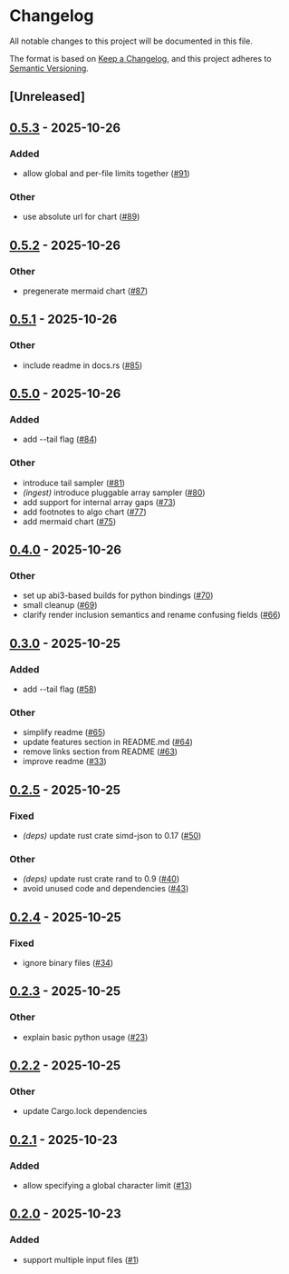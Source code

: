 # Changelog

All notable changes to this project will be documented in this file.

The format is based on [Keep a Changelog](https://keepachangelog.com/en/1.0.0/),
and this project adheres to [Semantic Versioning](https://semver.org/spec/v2.0.0.html).

## [Unreleased]

## [0.5.3](https://github.com/kantord/headson/compare/v0.5.2...v0.5.3) - 2025-10-26

### Added

- allow global and per-file limits together ([#91](https://github.com/kantord/headson/pull/91))

### Other

- use absolute url for chart ([#89](https://github.com/kantord/headson/pull/89))

## [0.5.2](https://github.com/kantord/headson/compare/v0.5.1...v0.5.2) - 2025-10-26

### Other

- pregenerate mermaid chart ([#87](https://github.com/kantord/headson/pull/87))

## [0.5.1](https://github.com/kantord/headson/compare/v0.5.0...v0.5.1) - 2025-10-26

### Other

- include readme in docs.rs ([#85](https://github.com/kantord/headson/pull/85))

## [0.5.0](https://github.com/kantord/headson/compare/v0.4.0...v0.5.0) - 2025-10-26

### Added

- add --tail flag ([#84](https://github.com/kantord/headson/pull/84))

### Other

- introduce tail sampler ([#81](https://github.com/kantord/headson/pull/81))
- *(ingest)* introduce pluggable array sampler ([#80](https://github.com/kantord/headson/pull/80))
- add support for internal array gaps ([#73](https://github.com/kantord/headson/pull/73))
- add footnotes to algo chart ([#77](https://github.com/kantord/headson/pull/77))
- add mermaid chart ([#75](https://github.com/kantord/headson/pull/75))

## [0.4.0](https://github.com/kantord/headson/compare/v0.3.0...v0.4.0) - 2025-10-26

### Other

- set up abi3-based builds for python bindings ([#70](https://github.com/kantord/headson/pull/70))
- small cleanup ([#69](https://github.com/kantord/headson/pull/69))
- clarify render inclusion semantics and rename confusing fields ([#66](https://github.com/kantord/headson/pull/66))

## [0.3.0](https://github.com/kantord/headson/compare/v0.2.5...v0.3.0) - 2025-10-25

### Added

- add --tail flag ([#58](https://github.com/kantord/headson/pull/58))

### Other

- simplify readme ([#65](https://github.com/kantord/headson/pull/65))
- update features section in README.md ([#64](https://github.com/kantord/headson/pull/64))
- remove links section from README ([#63](https://github.com/kantord/headson/pull/63))
- improve readme ([#33](https://github.com/kantord/headson/pull/33))

## [0.2.5](https://github.com/kantord/headson/compare/v0.2.4...v0.2.5) - 2025-10-25

### Fixed

- *(deps)* update rust crate simd-json to 0.17 ([#50](https://github.com/kantord/headson/pull/50))

### Other

- *(deps)* update rust crate rand to 0.9 ([#40](https://github.com/kantord/headson/pull/40))
- avoid unused code and dependencies ([#43](https://github.com/kantord/headson/pull/43))

## [0.2.4](https://github.com/kantord/headson/compare/v0.2.3...v0.2.4) - 2025-10-25

### Fixed

- ignore binary files ([#34](https://github.com/kantord/headson/pull/34))

## [0.2.3](https://github.com/kantord/headson/compare/v0.2.2...v0.2.3) - 2025-10-25

### Other

- explain basic python usage ([#23](https://github.com/kantord/headson/pull/23))

## [0.2.2](https://github.com/kantord/headson/compare/v0.2.1...v0.2.2) - 2025-10-25

### Other

- update Cargo.lock dependencies

## [0.2.1](https://github.com/kantord/headson/compare/v0.2.0...v0.2.1) - 2025-10-23

### Added

- allow specifying a global character limit ([#13](https://github.com/kantord/headson/pull/13))

## [0.2.0](https://github.com/kantord/headson/compare/v0.1.0...v0.2.0) - 2025-10-23

### Added

- support multiple input files ([#1](https://github.com/kantord/headson/pull/1))
